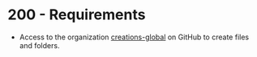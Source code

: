 # 200 - Requirements

- Access to the organization [creations-global](https://github.com/creations-global) on GitHub to create files and folders.
